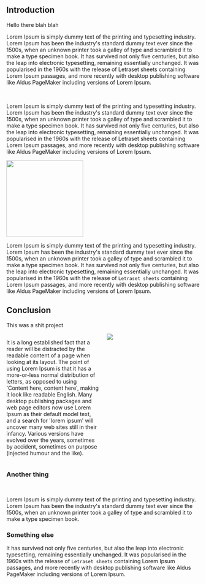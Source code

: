 ## Introduction

Hello there blah blah

Lorem Ipsum is simply dummy text of the printing and typesetting industry. Lorem Ipsum has been the industry's standard dummy text ever since the 1500s, when an unknown printer took a galley of type and scrambled it to make a type specimen book. It has survived not only five centuries, but also the leap into electronic typesetting, remaining essentially unchanged. It was popularised in the 1960s with the release of Letraset sheets containing Lorem Ipsum passages, and more recently with desktop publishing software like Aldus PageMaker including versions of Lorem Ipsum.

<br>

Lorem Ipsum is simply dummy text of the printing and typesetting industry. Lorem Ipsum has been the industry's standard dummy text ever since the 1500s, when an unknown printer took a galley of type and scrambled it to make a type specimen book. It has survived not only five centuries, but also the leap into electronic typesetting, remaining essentially unchanged. It was popularised in the 1960s with the release of Letraset sheets containing Lorem Ipsum passages, and more recently with desktop publishing software like Aldus PageMaker including versions of Lorem Ipsum.

<img style="width: 200px" src="/info/works/campus-eat/campus_eat.png" />

Lorem Ipsum is simply dummy text of the printing and typesetting industry. Lorem Ipsum has been the industry's standard dummy text ever since the 1500s, when an unknown printer took a galley of type and scrambled it to make a type specimen book. It has survived not only five centuries, but also the leap into electronic typesetting, remaining essentially unchanged. It was popularised in the 1960s with the release of `Letraset sheets` containing Lorem Ipsum passages, and more recently with desktop publishing software like Aldus PageMaker including versions of Lorem Ipsum.

## Conclusion

This was a shit project

<div style="display:flex; justify-content:space-between"> 
    <div style="width: 48%"> 
        <p> 
        It is a long established fact that a reader will be distracted by the readable content of a page when looking at its layout. The point of using Lorem Ipsum is that it has a more-or-less normal distribution of letters, as opposed to using 'Content here, content here', making it look like readable English. Many desktop publishing packages and web page editors now use Lorem Ipsum as their default model text, and a search for 'lorem ipsum' will uncover many web sites still in their infancy. Various versions have evolved over the years, sometimes by accident, sometimes on purpose (injected humour and the like).
        </p>
    </div>
    <div style="width: 48%"> 
        <img src="/info/works/campus-eat/campus_eat.png" />
    </div>
</div>

### Another thing

<br>

Lorem Ipsum is simply dummy text of the printing and typesetting industry. Lorem Ipsum has been the industry's standard dummy text ever since the 1500s, when an unknown printer took a galley of type and scrambled it to make a type specimen book.

### Something else

It has survived not only five centuries, but also the leap into electronic typesetting, remaining essentially unchanged. It was popularised in the 1960s with the release of `Letraset sheets` containing Lorem Ipsum passages, and more recently with desktop publishing software like Aldus PageMaker including versions of Lorem Ipsum.
